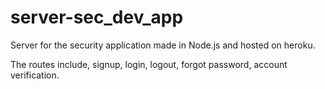 # server-sec_dev_app

Server for the security application made in Node.js and hosted on heroku. 

The routes include, signup, login, logout, forgot password, account verification.
